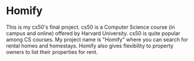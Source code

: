 # Homify
This is my cs50's final project. cs50 is a Computer Science course (in campus and online) offered by Harvard University. cs50 is quite popular among CS courses. My project name is "Homify" where you can search for rental homes and homestays. Homify also gives flexibility to property owners to list their properties for rent. 
